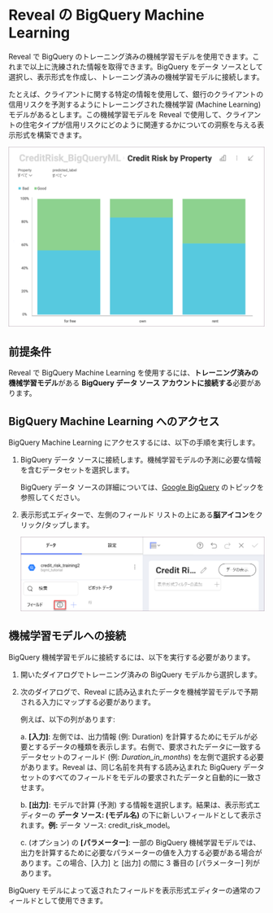 # Reveal の BigQuery Machine Learning

Reveal で BigQuery のトレーニング済みの機械学習モデルを使用できます。これまで以上に洗練された情報を取得できます。BigQuery をデータ ソースとして選択し、表示形式を作成し、トレーニング済みの機械学習モデルに接続します。

たとえば、クライアントに関する特定の情報を使用して、銀行のクライアントの信用リスクを予測するようにトレーニングされた機械学習 (Machine Learning) モデルがあるとします。この機械学習モデルを Reveal で使用して、クライアントの住宅タイプが信用リスクにどのように関連するかについての洞察を与える表示形式を構築できます。

<img src="images/bigquery-machine-learning-model-visualization-example.png" alt="Credit risk by type of Housing example" class="responsive-img"/>


## 前提条件

Reveal で BigQuery Machine Learning を使用するには、**トレーニング済みの機械学習モデル**がある **BigQuery データ ソース アカウントに接続する**必要があります。

## BigQuery Machine Learning へのアクセス

BigQuery Machine Learning にアクセスするには、以下の手順を実行します。

1. BigQuery データ ソースに接続します。機械学習モデルの予測に必要な情報を含むデータセットを選択します。

    BigQuery データ ソースの詳細については、[Google BigQuery](~/jp/datasources/supported-data-sources/google-bigquery.md) のトピックを参照してください。


2. 表示形式エディターで、左側のフィールド リストの上にある**脳アイコン**をクリック/タップします。

    <img src="images/brain-icon-bigquery-ml-model.png" alt="Brain icon location in the Visualization editor" class="responsive-img"/>


## 機械学習モデルへの接続

BigQuery 機械学習モデルに接続するには、以下を実行する必要があります。

1. 開いたダイアログでトレーニング済みの BigQuery モデルから選択します。

2. 次のダイアログで、Reveal に読み込まれたデータを機械学習モデルで予期される入力にマップする必要があります。

    例えば、以下の列があります:

    a. **[入力]**: 左側では、出力情報 (例: Duration) を計算するためにモデルが必要とするデータの種類を表示します。右側で、要求されたデータに一致するデータセットのフィールド (例: _Duration_in_months_) を左側で選択する必要があります。Reveal は、同じ名前を共有する読み込まれた BigQuery データセットのすべてのフィールドをモデルの要求されたデータと自動的に一致させます。

    b. **[出力]**: モデルで計算 (予測) する情報を選択します。結果は、表示形式エディターの **データ ソース: (モデル名)** の下に新しいフィールドとして表示されます。**例:** データ ソース: credit_risk_model。

    c. (オプション) の **[パラメーター]**: 一部の BigQuery 機械学習モデルでは、出力を計算するために必要なパラメーターの値を入力する必要がある場合があります。この場合、[入力] と [出力] の間に 3 番目の [パラメーター] 列があります。

BigQuery モデルによって返されたフィールドを表示形式エディターの通常のフィールドとして使用できます。
